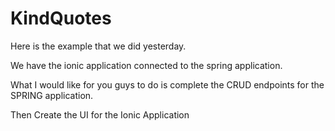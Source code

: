 # KindQuotes
Here is the example that we did yesterday.

We have the ionic application connected to the spring application.

What I would like for you guys to do is complete the CRUD endpoints for the SPRING application.

Then Create the UI for the Ionic Application